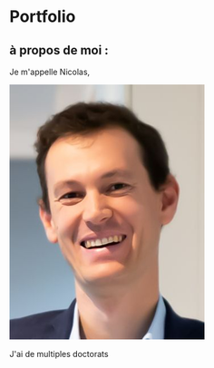 
# Portfolio

## à propos de moi : 

Je m'appelle Nicolas, 

![Texte alternatif](/images/aurelien.jpg)      

J'ai de multiples doctorats 





